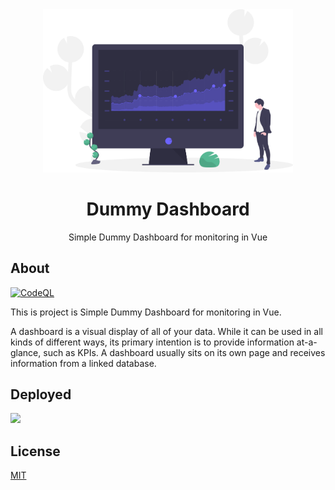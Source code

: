 <div align="center">
<img src="assets/dashboard.svg" height="auto" width="400" />
<br />
<h1>Dummy Dashboard</h1>
<p>
Simple Dummy Dashboard for monitoring in Vue
</p>
</div>
  
  ## About
  
  [![CodeQL](https://github.com/vibgreon/Dummy-Dashboard/actions/workflows/codeql-analysis.yml/badge.svg)](https://github.com/vibgreon/Dummy-Dashboard/actions/workflows/codeql-analysis.yml)
  
  This is project is Simple Dummy Dashboard for monitoring in Vue.
  
A dashboard is a visual display of all of your data. While it can be used in all kinds of different ways, its primary intention is to provide information at-a-glance, such as KPIs. A dashboard usually sits on its own page and receives information from a linked database.
  
  ## Deployed
  
  ![](https://community.moja.global/img/powered-by-vercel.svg)
  
  ## License
  [MIT](https://github.com/vibgreon/K8s-goTODO/blob/main/LICENSE)
